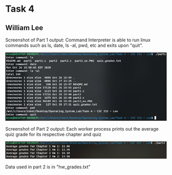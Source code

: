 # Task 4 
## William Lee 

Screenshot of Part 1 output: Command Interpreter is able to run linux commands such as ls, date, ls -al, pwd, etc and exits upon "quit". 

![Part 1 Screenshot](part1_ss.png)

Screenshot of Part 2 output: Each worker process prints out the average quiz grade for its respective chapter and quiz

![Part 2 Screenshot](part2_ss.PNG)

Data used in part 2 is in "hw_grades.txt"
